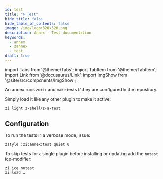 ```yaml
---
id: test
title: "🌀 Test"
hide_title: false
hide_table_of_contents: false
image: /img/logo/320x320.png
description: Annex - Test documentation
keywords:
  - annex
  - zannex
  - test
draft: true
---
```


<!-- @format -->

import Tabs from '@theme/Tabs';
import TabItem from '@theme/TabItem';
import Link from '@docusaurus/Link';
import ImgShow from '@site/src/components/ImgShow';

An annex runs `zunit` and `make` tests if they are configured in the repository.

<ImgShow
  width={1000}
  height={900}
  img="https://user-images.githubusercontent.com/59910950/162143845-c44ead50-b21a-46c0-8372-18325eb1f33a.gif"
  alt="Annex - z-a-test preview"
/>

Simply load it like any other plugin to make it active:

```shell
zi light z-shell/z-a-test
```

## Configuration

To run the tests in a verbose mode, issue:

```shell
zstyle :zi:annex:test quiet 0
```

To skip tests for a single plugin before installing or updating add the `notest` ice-modifier:

```shell showLineNumbers
zi ice notest
zi load …
```
